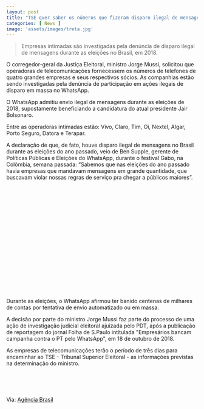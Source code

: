 ```yaml
---
layout: post
title: "TSE quer saber os números que fizeram disparo ilegal de mensagens no WhatsApp"
categories: [ News ]
image: 'assets/images/treta.jpg'
---
```


> Empresas intimadas são investigadas pela denúncia de disparo ilegal de mensagens durante as eleições no Brasil, em 2018.

O corregedor-geral da Justiça Eleitoral, ministro Jorge Mussi, solicitou que operadoras de telecomunicações fornecessem os números de telefones de quatro grandes empresas e seus respectivos sócios. As companhias estão sendo investigadas pela denúncia de participação em ações ilegais de disparo em massa no WhatsApp.

<script async src="https://pagead2.googlesyndication.com/pagead/js/adsbygoogle.js"></script>
<!-- Informat -->
<ins class="adsbygoogle"
style="display:block"
data-ad-client="ca-pub-2838251107855362"
data-ad-slot="2327980059"
data-ad-format="auto"
data-full-width-responsive="true"></ins>
<script>
(adsbygoogle = window.adsbygoogle || []).push({});
</script>

O WhatsApp admitiu envio ilegal de mensagens durante as eleições de 2018, supostamente beneficiando a candidatura do atual presidente Jair Bolsonaro.

<script async src="//pagead2.googlesyndication.com/pagead/js/adsbygoogle.js"></script>
<ins class="adsbygoogle"
style="display:block; text-align:center;"
data-ad-layout="in-article"
data-ad-format="fluid"
data-ad-client="ca-pub-2838251107855362"
data-ad-slot="8549252987"></ins>
<script>
(adsbygoogle = window.adsbygoogle || []).push({});
</script>

Entre as operadoras intimadas estão: Vivo, Claro, Tim, Oi, Nextel, Algar, Porto Seguro, Datora e Terapar.

A declaração de que, de fato, houve disparo ilegal de mensagens no Brasil durante as eleições do ano passado, veio de Ben Supple, gerente de Políticas Públicas e Eleições do WhatsApp, durante o festival Gabo, na Colômbia, semana passada: “Sabemos que nas eleições do ano passado havia empresas que mandavam mensagens em grande quantidade, que buscavam violar nossas regras de serviço pra chegar a públicos maiores”.

<script async src="//pagead2.googlesyndication.com/pagead/js/adsbygoogle.js"></script>
<ins class="adsbygoogle"
style="display:inline-block;width:336px;height:280px"
data-ad-client="ca-pub-2838251107855362"
data-ad-slot="5351066970"></ins>
<script>
(adsbygoogle = window.adsbygoogle || []).push({});
</script>

Durante as eleições, o WhatsApp afirmou ter banido centenas de milhares de contas por tentativa de envio automatizado ou em massa.

A decisão por parte do ministro Jorge Mussi faz parte do processo de uma ação de investigação judicial eleitoral ajuizada pelo PDT, após a publicação de reportagem do jornal Folha de S.Paulo intitulada "Empresários bancam campanha contra o PT pelo WhatsApp", em 18 de outubro de 2018.

<script async src="https://pagead2.googlesyndication.com/pagead/js/adsbygoogle.js"></script>
<ins class="adsbygoogle"
style="display:block"
data-ad-format="autorelaxed"
data-ad-client="ca-pub-2838251107855362"
data-ad-slot="9652691879"></ins>
<script>
(adsbygoogle = window.adsbygoogle || []).push({});
</script>

As empresas de telecomunicações terão o período de três dias para encaminhar ao TSE - Tribunal Superior Eleitoral - as informações previstas na determinação do ministro.

<script async src="//pagead2.googlesyndication.com/pagead/js/adsbygoogle.js"></script>
<!-- Games Root -->
<ins class="adsbygoogle"
style="display:inline-block;width:336px;height:50px"
data-ad-client="ca-pub-2838251107855362"
data-ad-slot="5351066970"></ins>
<script>
(adsbygoogle = window.adsbygoogle || []).push({});
</script>

Via: [Agência Brasil](http://agenciabrasil.ebc.com.br/economia/noticia/2019-10/tse-requer-linhas-que-enviaram-mensagens-em-massa-nas-eleicoes-de-2018)
